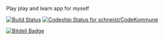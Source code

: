 Play play and learn app for myself

[![Build Status](https://travis-ci.org/schneist/CodeKommune.svg?branch=master)](https://travis-ci.org/schneist/CodeKommune)
[ ![Codeship Status for schneist/CodeKommune](https://codeship.com/projects/bb36f4c0-fa3b-0133-beb5-66113723906d/status?branch=master)](https://codeship.com/projects/151496)


[![Bitdeli Badge](https://d2weczhvl823v0.cloudfront.net/schneist/codekommune/trend.png)](https://bitdeli.com/free "Bitdeli Badge")

